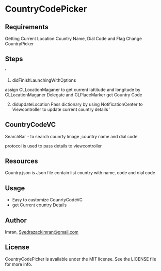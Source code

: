# CountryCodePicker

## Requirements
Getting Current Location Country Name, Dial Code and Flag
Change CountryPicker

## Steps
'
1. didFinishLaunchingWithOptions 

assign CLLocationMaganer to get current lattitude and longitude
by CLLocationMaganer Delegate and CLPlaceMarker get Country Code 

2. didupdateLocation
Pass dictionary by using NotificationCenter to Viewcontroller to update current country details
'

## CountryCodeVC

SearchBar - to search counrty
Image ,country name and dial code 

protocol is used to pass details to viewcontroller 


## Resources
Country.json is Json file contain list country with name, code and dial code

## Usage

* Easy to customize CounrtyCodeVC 
* get Current country Details 



## Author

Imran, Syedrazackimran@gmail.com

## License

CountryCodePicker is available under the MIT license. See the LICENSE file for more info.
